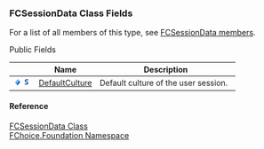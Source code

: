 ﻿### FCSessionData Class Fields

For a list of all members of this type, see [FCSessionData members](fcSDK~FChoice.Foundation.FCSessionData_members.md).

Public Fields

|   | Name | Description |
| --- | --- | --- |
| ![Public Field](dotnetimages/publicField.png)![static (Shared in Visual Basic)](dotnetimages/static.png) | [DefaultCulture](fcSDK~FChoice.Foundation.FCSessionData~DefaultCulture.md) | Default culture of the user session.   |





#### Reference

[FCSessionData Class](fcSDK~FChoice.Foundation.FCSessionData.md)  
[FChoice.Foundation Namespace](fcSDK~FChoice.Foundation_namespace.md)